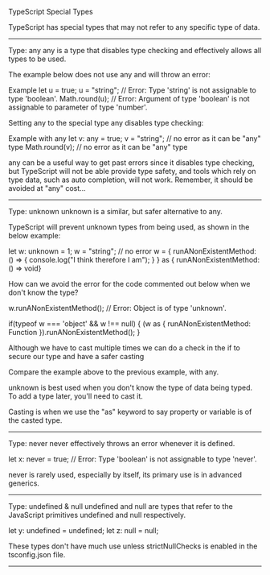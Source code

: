 TypeScript Special Types

TypeScript has special types that may not refer to any specific type of data.


________________________________________________________________________

Type: any
any is a type that disables type checking and effectively allows all types to be used.

The example below does not use any and will throw an error:

Example 
let u = true;
u = "string"; // Error: Type 'string' is not assignable to type 'boolean'.
Math.round(u); // Error: Argument of type 'boolean' is not assignable to parameter of type 'number'.

Setting any to the special type any disables type checking:

Example with any
let v: any = true;
v = "string"; // no error as it can be "any" type
Math.round(v); // no error as it can be "any" type

any can be a useful way to get past errors since it disables type checking, but TypeScript will not be able provide type safety, and tools which rely on type data, such as auto completion, will not work. Remember, it should be avoided at "any" cost...


________________________________________________________________________

Type: unknown
unknown is a similar, but safer alternative to any.

TypeScript will prevent unknown types from being used, as shown in the below example:

let w: unknown = 1;
w = "string"; // no error
w = {
  runANonExistentMethod: () => {
    console.log("I think therefore I am");
  }
} as { runANonExistentMethod: () => void}

How can we avoid the error for the code commented out below when we don't know the type?

w.runANonExistentMethod(); // Error: Object is of type 'unknown'.

if(typeof w === 'object' && w !== null) {
  (w as { runANonExistentMethod: Function }).runANonExistentMethod();
}

Although we have to cast multiple times we can do a check in the if to secure our type and have a safer casting


Compare the example above to the previous example, with any.

unknown is best used when you don't know the type of data being typed. To add a type later, you'll need to cast it.

Casting is when we use the "as" keyword to say property or variable is of the casted type.


________________________________________________________________________

Type: never
never effectively throws an error whenever it is defined.

let x: never = true; // Error: Type 'boolean' is not assignable to type 'never'.

never is rarely used, especially by itself, its primary use is in advanced generics.


________________________________________________________________________

Type: undefined & null
undefined and null are types that refer to the JavaScript primitives undefined and null respectively.

let y: undefined = undefined;
let z: null = null;

These types don't have much use unless strictNullChecks is enabled in the tsconfig.json file.


________________________________________________________________________
